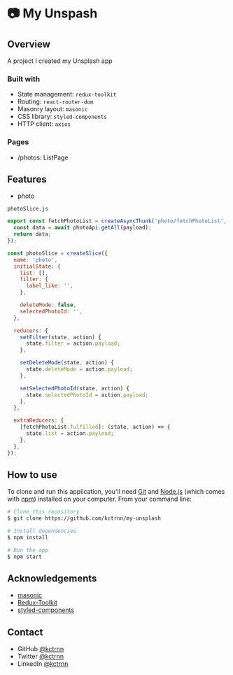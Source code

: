 # 📷 My Unspash

## Overview

A project I created my Unsplash app

### Built with

- State management: `redux-toolkit`
- Routing: `react-router-dom`
- Masonry layout: `masonic`
- CSS library: `styled-components`
- HTTP client: `axios`

### Pages

- /photos: ListPage

## Features

- photo

`photoSlice.js`

```js
export const fetchPhotoList = createAsyncThunk('photo/fetchPhotoList', async (payload) => {
  const data = await photoApi.getAll(payload);
  return data;
});

const photoSlice = createSlice({
  name: 'photo',
  initialState: {
    list: [],
    filter: {
      label_like: '',
    },

    deleteMode: false,
    selectedPhotoId: '',
  },

  reducers: {
    setFilter(state, action) {
      state.filter = action.payload;
    },

    setDeleteMode(state, action) {
      state.deleteMode = action.payload;
    },

    setSelectedPhotoId(state, action) {
      state.selectedPhotoId = action.payload;
    },
  },

  extraReducers: {
    [fetchPhotoList.fulfilled]: (state, action) => {
      state.list = action.payload;
    },
  },
});
```

## How to use

To clone and run this application, you'll need [Git](https://git-scm.com) and [Node.js](https://nodejs.org/en/download/) (which comes with [npm](http://npmjs.com)) installed on your computer. From your command line:

```bash
# Clone this repository
$ git clone https://github.com/kctrnn/my-unsplash

# Install dependencies
$ npm install

# Run the app
$ npm start
```

## Acknowledgements

- [masonic](https://www.npmjs.com/package/masonic)
- [Redux-Toolkit](https://redux-toolkit.js.org)
- [styled-components](https://styled-components.com)

## Contact

- GitHub [@kctrnn](https://github.com/kctrnn)
- Twitter [@kctrnn](https://twitter.com/kctrnn)
- LinkedIn [@kctrnn](https://www.linkedin.com/in/kctrnn)
